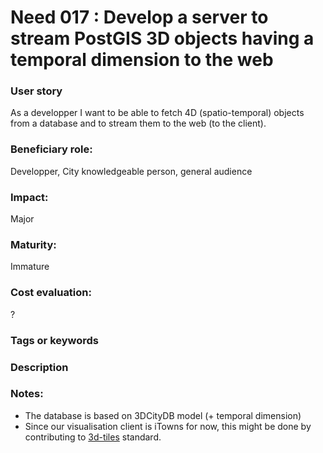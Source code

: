 # Need 017 : Develop a server to stream PostGIS 3D objects having a temporal dimension to the web

### User story

As a developper I want to be able to fetch 4D (spatio-temporal) objects from a database and to stream them to the web (to the client).

### Beneficiary role: 
Developper, City knowledgeable person, general audience

### Impact: 
Major

### Maturity:
Immature

### Cost evaluation:
?

### Tags or keywords


### Description


### Notes:

  * The database is based on 3DCityDB model (+ temporal dimension)
  * Since our visualisation client is iTowns for now, this might be done by contributing to [3d-tiles](http://cesiumjs.org/2015/08/10/Introducing-3D-Tiles/) standard.
